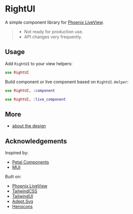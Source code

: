 # RightUI

A simple component library for [Phoenix LiveView](https://github.com/phoenixframework/phoenix_live_view).

> - Not ready for production use.
> - API changes very frequently.

## Usage

Add `RightUI` to your view helpers:

```elixir
use RightUI
```

Build component or live component based on `RightUI.Helper`:

```elixir
use RightUI, :component
```

```elixir
use RightUI, :live_component
```

## More

- [about the design](./docs/design.md)

## Acknowledgements

Inspired by:

- [Petal Components](https://github.com/petalframework/petal_components)
- [MUI](https://mui.com/)

Built on:

- [Phoenix LiveView](https://github.com/phoenixframework/phoenix_live_view)
- [TailwindCSS](https://tailwindcss.com/)
- [TailwindUI](https://tailwindui.com/)
- [Adept.Svg](https://github.com/adept-bits/adept_svg)
- [Heroicons](https://heroicons.com/)
